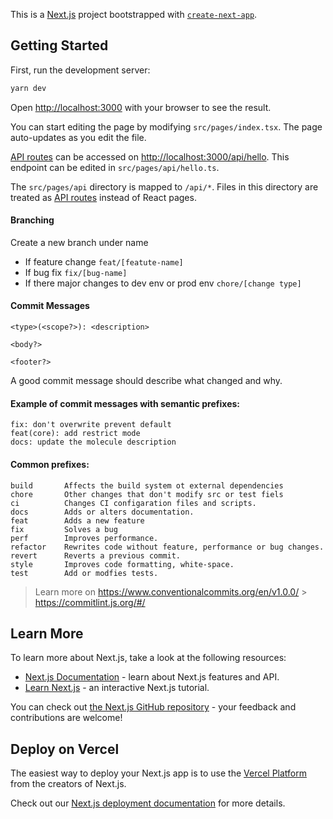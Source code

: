 This is a [Next.js](https://nextjs.org/) project bootstrapped with [`create-next-app`](https://github.com/vercel/next.js/tree/canary/packages/create-next-app).

## Getting Started

First, run the development server:

```bash
yarn dev
```

Open [http://localhost:3000](http://localhost:3000) with your browser to see the result.

You can start editing the page by modifying `src/pages/index.tsx`. The page auto-updates as you edit the file.

[API routes](https://nextjs.org/docs/api-routes/introduction) can be accessed on [http://localhost:3000/api/hello](http://localhost:3000/api/hello). This endpoint can be edited in `src/pages/api/hello.ts`.

The `src/pages/api` directory is mapped to `/api/*`. Files in this directory are treated as [API routes](https://nextjs.org/docs/api-routes/introduction) instead of React pages.

#### Branching

Create a new branch under name

- If feature change `feat/[featute-name]`
- If bug fix `fix/[bug-name]`
- If there major changes to dev env or prod env `chore/[change type]`

#### Commit Messages

```
<type>(<scope?>): <description>

<body?>

<footer?>
```

A good commit message should describe what changed and why.

#### Example of commit messages with semantic prefixes:

```
fix: don't overwrite prevent default
feat(core): add restrict mode
docs: update the molecule description
```

#### Common prefixes:

```
build       Affects the build system ot external dependencies
chore       Other changes that don't modify src or test fiels
ci          Changes CI configaration files and scripts.
docs        Adds or alters documentation.
feat        Adds a new feature
fix         Solves a bug
perf        Improves performance.
refactor    Rewrites code without feature, performance or bug changes.
revert      Reverts a previous commit.
style       Improves code formatting, white-space.
test        Add or modfies tests.
```

> Learn more on https://www.conventionalcommits.org/en/v1.0.0/ > https://commitlint.js.org/#/

## Learn More

To learn more about Next.js, take a look at the following resources:

- [Next.js Documentation](https://nextjs.org/docs) - learn about Next.js features and API.
- [Learn Next.js](https://nextjs.org/learn) - an interactive Next.js tutorial.

You can check out [the Next.js GitHub repository](https://github.com/vercel/next.js/) - your feedback and contributions are welcome!

## Deploy on Vercel

The easiest way to deploy your Next.js app is to use the [Vercel Platform](https://vercel.com/new?utm_medium=default-template&filter=next.js&utm_source=create-next-app&utm_campaign=create-next-app-readme) from the creators of Next.js.

Check out our [Next.js deployment documentation](https://nextjs.org/docs/deployment) for more details.
